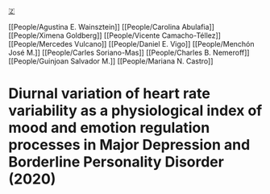 [🇿](zotero://select/library/items/FDPIJ3J5)

[[People/Agustina E. Wainsztein]] [[People/Carolina Abulafia]] [[People/Ximena Goldberg]] [[People/Vicente Camacho-Téllez]] [[People/Mercedes Vulcano]] [[People/Daniel E. Vigo]] [[People/Menchón José M.]] [[People/Carles Soriano-Mas]] [[People/Charles B. Nemeroff]] [[People/Guinjoan Salvador M.]] [[People/Mariana N. Castro]] 
# Diurnal variation of heart rate variability as a physiological index of mood and emotion regulation processes in Major Depression and Borderline Personality Disorder (2020)

